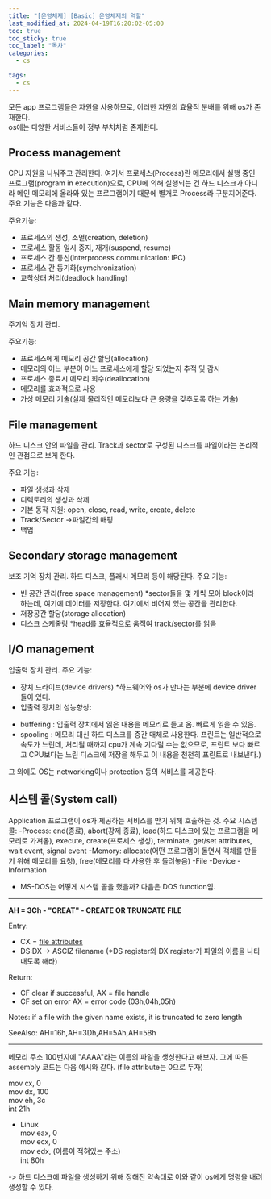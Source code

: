 ```yaml
---
title: "[운영체제] [Basic] 운영체제의 역할"
last_modified_at: 2024-04-19T16:20:02-05:00
toc: true
toc_sticky: true
toc_label: "목차"
categories:
  - cs

tags:
  - cs
---
```


모든 app 프로그램들은 자원을 사용하므로, 이러한 자원의 효율적 분배를 위해 os가 존재한다.  
os에는 다양한 서비스들이 정부 부처처럼 존재한다.  

## Process management  
CPU 자원을 나눠주고 관리한다.
여기서 프로세스(Process)란 메모리에서 실행 중인 프로그램(program in execution)으로, CPU에 의해 실행되는 건 하드 디스크가 아니라 메인 메모리에 올라와 있는 프로그램이기 때문에
별개로 Process라 구분지어준다. 주요 기능은 다음과 같다. 

주요기능:

- 프로세스의 생성, 소멸(creation, deletion)
- 프로세스 활동 일시 중지, 재개(suspend, resume)
- 프로세스 간 통신(interprocess communication: IPC)
- 프로세스 간 동기화(symchronization)
- 교착상태 처리(deadlock handling)

## Main memory management  
주기억 장치 관리.

주요기능:
- 프로세스에게 메모리 공간 할당(allocation)
- 메모리의 어느 부분이 어느 프로세스에게 할당 되었는지 추적 및 감시
- 프로세스 종료시 메모리 회수(deallocation)
- 메모리를 효과적으로 사용
- 가상 메모리 기술(실제 물리적인 메모리보다 큰 용량을 갖추도록 하는 기술)

## File management
하드 디스크 안의 파일을 관리. Track과 sector로 구성된 디스크를 파일이라는 논리적인 관점으로 보게 한다. 

주요 기능:
- 파일 생성과 삭제
- 디렉토리의 생성과 삭제
- 기본 동작 지원: open, close, read, write, create, delete
- Track/Sector ->파일간의 매핑
- 백업

## Secondary storage management
보조 기억 장치 관리. 하드 디스크, 플래시 메모리 등이 해당된다. 
주요 기능:
- 빈 공간 관리(free space management) *sector들을 몇 개씩 모아 block이라 하는데, 여기에 데이터를 저장한다. 여기에서 비어져 있는 공간을 관리한다. 
- 저장공간 할당(storage allocation)
- 디스크 스케줄링 *head를 효율적으로 움직여 track/sector를 읽음

## I/O management
입출력 장치 관리.
주요 기능:
- 장치 드라이브(device drivers) *하드웨어와 os가 만나는 부분에 device driver들이 있다. 
- 입출력 장치의 성능향상:
* buffering : 입출력 장치에서 읽은 내용을 메모리로 들고 옴. 빠르게 읽을 수 있음.
* spooling : 메모리 대신 하드 디스크를 중간 매체로 사용한다. 프린트는 일반적으로 속도가 느린데, 처리될 때까지 cpu가 계속 기다릴 수는 없으므로, 프린트 보다 빠르고 CPU보다는 느린 디스크에 저장을 해두고 이 내용을 천천히 프린트로 내보낸다.)

그 외에도 OS는 networking이나 protection 등의 서비스를 제공한다. 

## 시스템 콜(System call)

Application 프로그램이 os가 제공하는 서비스를 받기 위해 호출하는 것. 
주요 시스템 콜:
-Process: end(종료), abort(강제 종료), load(하드 디스크에 있는 프로그램을 메모리로 가져옴), execute, create(프로세스 생성), terminate, get/set attributes, wait event, signal event
-Memory: allocate(어떤 프로그램이 돌면서 객체를 만들기 위해 메모리를 요청), free(메모리를 다 사용한 후 돌려놓음)
-File
-Device
-Information

* MS-DOS는 어떻게 시스템 콜을 했을까? 다음은 DOS function임.

--------------------------------------------------------

**AH = 3Ch - "CREAT" - CREATE OR TRUNCATE FILE**

Entry:

- CX = [file attributes](http://spike.scu.edu.au/~barry/interrupts.html#fattr)
- DS:DX -> ASCIZ filename (*DS register와 DX register가 파일의 이름을 나타내도록 해라)

Return:

- CF clear if successful, AX = file handle
- CF set on error AX = error code (03h,04h,05h)

Notes: if a file with the given name exists, it is truncated to zero length

SeeAlso: AH=16h,AH=3Dh,AH=5Ah,AH=5Bh

------------------------------

메모리 주소 100번지에 "AAAA"라는 이름의 파일을 생성한다고 해보자. 
그에 따른 assembly 코드는 다음 예시와 같다. (file attribute는 0으로 두자)  

mov cx, 0  
mov dx, 100  
mov eh, 3c  
int 21h  


* Linux  
mov eax, 0  
mov ecx, 0  
mov edx, (이름이 적혀있는 주소)  
int 80h  


-> 하드 디스크에 파일을 생성하기 위해 정해진 약속대로 이와 같이 os에게 명령을 내려 생성할 수 있다. 
